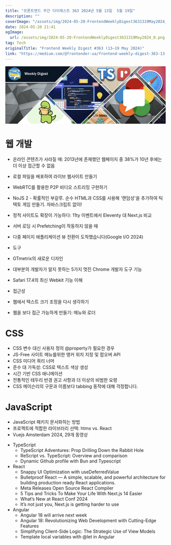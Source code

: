 ```yaml
---
title: "프론트엔드 주간 다이제스트 363 2024년 5월 13일  5월 19일"
description: ""
coverImage: "/assets/img/2024-05-20-FrontendWeeklyDigest3631319May2024_0.png"
date: 2024-05-20 21:41
ogImage: 
  url: /assets/img/2024-05-20-FrontendWeeklyDigest3631319May2024_0.png
tag: Tech
originalTitle: "Frontend Weekly Digest #363 (13–19 May 2024)"
link: "https://medium.com/@frontender-ua/frontend-weekly-digest-363-13-19-may-2024-9f9c46819336"
---
```



<img src="/assets/img/2024-05-20-FrontendWeeklyDigest3631319May2024_0.png" />

# 웹 개발

- 온라인 콘텐츠가 사라질 때: 2013년에 존재했던 웹페이지 중 38%가 10년 후에는 더 이상 접근할 수 없음
- 로컬 파일을 배포하여 라이브 웹사이트 만들기
- WebRTC를 활용한 P2P 비디오 스트리밍 구현하기
- NoJS 2 - 확률적인 부갈루. 순수 HTML과 CSS를 사용해 '랜덤성'을 추가하여 틱택토 게임 만들기. 자바스크립트 없이!
- 정적 사이트도 확장이 가능하다: 11ty 이벤트에서 Eleventy 대 Next.js 비교
- 서버 로딩 시 Prefetching이 작동하지 않을 때
- 다중 페이지 애플리케이션 뷰 전환이 도착했습니다(Google I/O 2024)

- 도구
- GTmetrix의 새로운 디자인
- 대부분의 개발자가 알지 못하는 5가지 멋진 Chrome 개발자 도구 기능
- Safari 17.4의 최신 Webkit 기능 이해

- 접근성
- 웹에서 텍스트 크기 조정을 다시 생각하기
- 웹을 보다 접근 가능하게 만들기: 메뉴와 로더

<div class="content-ad"></div>

# CSS

- CSS 변수 대신 사용자 정의 @property가 필요한 경우
- JS-Free 사이트 메뉴를위한 앵커 위치 지정 및 팝오버 API
- CSS 미디어 쿼리 너머
- 준수 대 가독성: CSS로 텍스트 색상 생성
- 시간 기반 CSS 애니메이션
- 전통적인 테두리 반경 권고 사항과 더 이상의 비범한 요령
- CSS 메이슨리의 구문과 이름보다 tabbing 동작에 대해 걱정합니다.

# JavaScript

- JavaScript 패키지 문서화하는 방법
- 프로젝트에 적합한 라이브러리 선택: htmx vs. React
- Vuejs Amsterdam 2024, 29개 동영상

<div class="content-ad"></div>

- TypeScript
  - TypeScript Adventures: Prop Drilling Down the Rabbit Hole
  - ReScript vs. TypeScript: Overview and comparison
  - Dynamic Github profile with Bun and Typescript
- React
  - Snappy UI Optimization with useDeferredValue
  - Bulletproof React — A simple, scalable, and powerful architecture for building production ready React applications.
  - Meta Releases Open Source React Compiler
  - 5 Tips and Tricks To Make Your Life With Next.js 14 Easier
  - What’s New at React Conf 2024
  - It’s not just you, Next.js is getting harder to use
- Angular
  - Angular 18 will arrive next week
  - Angular 18: Revolutionizing Web Development with Cutting-Edge Features
  - Simplifying Client-Side Logic: The Strategic Use of View Models
  - Template local variables with @let in Angular